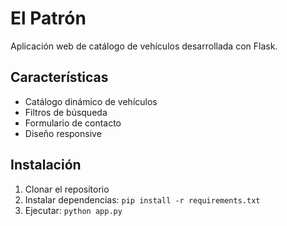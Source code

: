 # El Patrón

Aplicación web de catálogo de vehículos desarrollada con Flask.

## Características
- Catálogo dinámico de vehículos
- Filtros de búsqueda
- Formulario de contacto
- Diseño responsive

## Instalación
1. Clonar el repositorio
2. Instalar dependencias: `pip install -r requirements.txt`
3. Ejecutar: `python app.py`